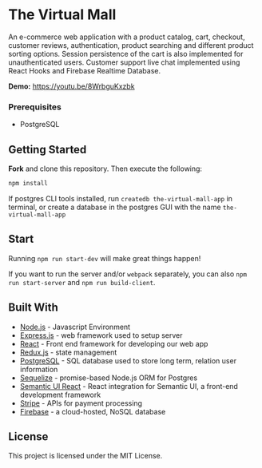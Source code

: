 # The Virtual Mall

An e-commerce web application with a product catalog, cart, checkout, customer reviews, authentication, product searching and different product sorting options. Session persistence of the cart is also implemented for unauthenticated users. Customer support live chat implemented using React Hooks and Firebase Realtime Database.

**Demo:** https://youtu.be/8WrbguKxzbk

### Prerequisites

- PostgreSQL

## Getting Started

**Fork** and clone this repository. Then execute the following:

```bash
npm install
```

If postgres CLI tools installed, run `createdb the-virtual-mall-app` in terminal, or create a database in the postgres GUI with the name `the-virtual-mall-app`

## Start

Running `npm run start-dev` will make great things happen!

If you want to run the server and/or `webpack` separately, you can also
`npm run start-server` and `npm run build-client`.

## Built With

- [Node.js](https://nodejs.org/en/) - Javascript Environment
- [Express.js](https://expressjs.com/) - web framework used to setup server
- [React](https://https://reactjs.org/) - Front end framework for developing our web app
- [Redux.js](https://redux.js.org/) - state management
- [PostgreSQL](https://www.postgresql.org/) - SQL database used to store long term, relation user information
- [Sequelize](https://sequelize.org) - promise-based Node.js ORM for Postgres
- [Semantic UI React](https://react.semantic-ui.com/) - React integration for Semantic UI, a front-end development framework
- [Stripe](https://stripe.com) - APIs for payment processing
- [Firebase](https://firebase.google.com) - a cloud-hosted, NoSQL database

## License

This project is licensed under the MIT License.
